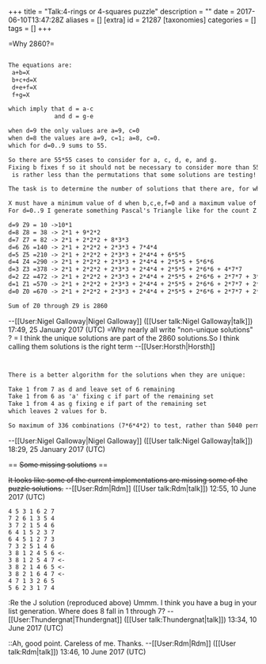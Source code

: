 +++
title = "Talk:4-rings or 4-squares puzzle"
description = ""
date = 2017-06-10T13:47:28Z
aliases = []
[extra]
id = 21287
[taxonomies]
categories = []
tags = []
+++

=Why 2860?=

```txt

The equations are:
 a+b=X
 b+c+d=X
 d+e+f=X
 f+g=X

which imply that d = a-c
             and d = g-e

when d=9 the only values are a=9, c=0
when d=8 the values are a=9, c=1; a=8, c=0.
which for d=0..9 sums to 55.

So there are 55*55 cases to consider for a, c, d, e, and g.
Fixing b fixes f so it should not be necessary to consider more than 55*55*10 (which is 25250) cases, which
 is rather less than the permutations that some solutions are testing!

The task is to determine the number of solutions that there are, for which I need to go a little further.

X must have a minimum value of d when b,c,e,f=0 and a maximum value of 18 when a,b=9.
For d=0..9 I generate something Pascal's Triangle like for the count Z of solutions:

d=9 Z9 = 10 ->10*1
d=8 Z8 = 38 -> 2*1 + 9*2*2
d=7 Z7 = 82 -> 2*1 + 2*2*2 + 8*3*3
d=6 Z6 =140 -> 2*1 + 2*2*2 + 2*3*3 + 7*4*4
d=5 Z5 =210 -> 2*1 + 2*2*2 + 2*3*3 + 2*4*4 + 6*5*5
d=4 Z4 =290 -> 2*1 + 2*2*2 + 2*3*3 + 2*4*4 + 2*5*5 + 5*6*6
d=3 Z3 =378 -> 2*1 + 2*2*2 + 2*3*3 + 2*4*4 + 2*5*5 + 2*6*6 + 4*7*7
d=2 Z2 =472 -> 2*1 + 2*2*2 + 2*3*3 + 2*4*4 + 2*5*5 + 2*6*6 + 2*7*7 + 3*8*8
d=1 Z1 =570 -> 2*1 + 2*2*2 + 2*3*3 + 2*4*4 + 2*5*5 + 2*6*6 + 2*7*7 + 2*8*8 + 2*9*9
d=0 Z0 =670 -> 2*1 + 2*2*2 + 2*3*3 + 2*4*4 + 2*5*5 + 2*6*6 + 2*7*7 + 2*8*8 + 2*9*9 + 1*10*10

Sum of Z0 through Z9 is 2860

```

--[[User:Nigel Galloway|Nigel Galloway]] ([[User talk:Nigel Galloway|talk]]) 17:49, 25 January 2017 (UTC)
=Why nearly all write "non-unique solutions" ? =
I think the unique solutions are part of the 2860 solutions.So I think calling them solutions is the right term
--[[User:Horsth|Horsth]]

```txt


There is a better algorithm for the solutions when they are unique:

Take 1 from 7 as d and leave set of 6 remaining
Take 1 from 6 as 'a' fixing c if part of the remaining set
Take 1 from 4 as g fixing e if part of the remaining set
which leaves 2 values for b.

So maximum of 336 combinations (7*6*4*2) to test, rather than 5040 permutations of all 7.

```

--[[User:Nigel Galloway|Nigel Galloway]] ([[User talk:Nigel Galloway|talk]]) 18:29, 25 January 2017 (UTC)

== <del>Some missing solutions</del> ==

<del>It looks like some of the current implementations are missing some of the puzzle solutions.</del> --[[User:Rdm|Rdm]] ([[User talk:Rdm|talk]]) 12:55, 10 June 2017 (UTC)

    4 5 3 1 6 2 7
    7 2 6 1 3 5 4
    3 7 2 1 5 4 6
    6 4 1 5 2 3 7
    6 4 5 1 2 7 3
    7 3 2 5 1 4 6
    3 8 1 2 4 5 6 <-
    3 8 1 2 5 4 7 <-
    3 8 2 1 4 6 5 <-
    3 8 2 1 6 4 7 <- 
    4 7 1 3 2 6 5
    5 6 2 3 1 7 4

:Re the J solution (reproduced above) Ummm. I think you have a bug in your list generation. Where does 8 fall in 1 through 7? --[[User:Thundergnat|Thundergnat]] ([[User talk:Thundergnat|talk]]) 13:34, 10 June 2017 (UTC)

::Ah, good point. Careless of me. Thanks. --[[User:Rdm|Rdm]] ([[User talk:Rdm|talk]]) 13:46, 10 June 2017 (UTC)
